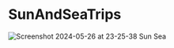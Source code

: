 # SunAndSeaTrips
![Screenshot 2024-05-26 at 23-25-38 Sun   Sea](https://github.com/MarkMagdyShawky/SunAndSeaTrips/assets/106816564/2de5d911-e83e-45b1-a50c-750a4cb1eead)
